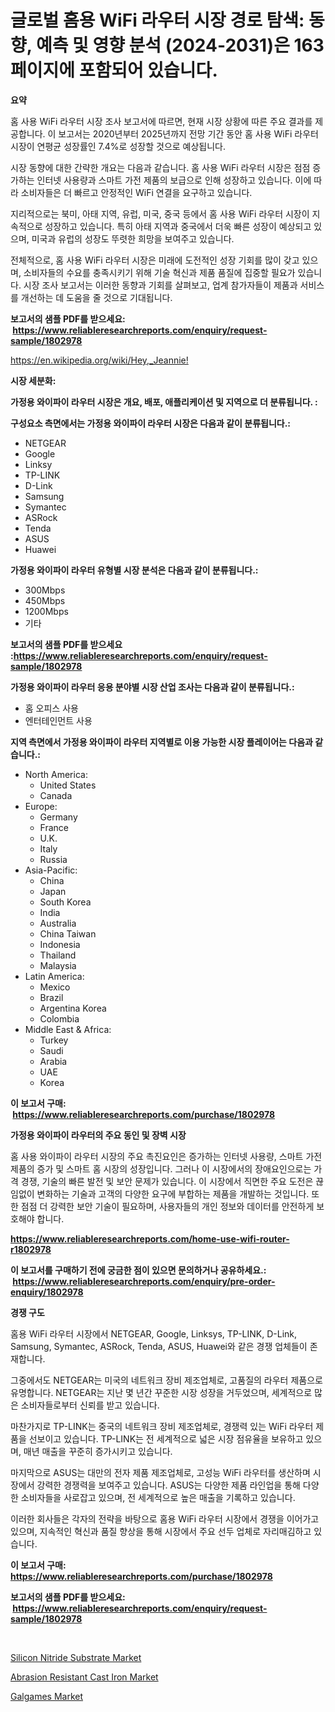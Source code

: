 <p><h1>글로벌 홈용 WiFi 라우터 시장 경로 탐색: 동향, 예측 및 영향 분석 (2024-2031)은 163 페이지에 포함되어 있습니다.</h1></p><p><strong>요약</strong></p>
<p><p>홈 사용 WiFi 라우터 시장 조사 보고서에 따르면, 현재 시장 상황에 따른 주요 결과를 제공합니다. 이 보고서는 2020년부터 2025년까지 전망 기간 동안 홈 사용 WiFi 라우터 시장이 연평균 성장률인 7.4%로 성장할 것으로 예상됩니다.</p><p>시장 동향에 대한 간략한 개요는 다음과 같습니다. 홈 사용 WiFi 라우터 시장은 점점 증가하는 인터넷 사용량과 스마트 가전 제품의 보급으로 인해 성장하고 있습니다. 이에 따라 소비자들은 더 빠르고 안정적인 WiFi 연결을 요구하고 있습니다.</p><p>지리적으로는 북미, 아태 지역, 유럽, 미국, 중국 등에서 홈 사용 WiFi 라우터 시장이 지속적으로 성장하고 있습니다. 특히 아태 지역과 중국에서 더욱 빠른 성장이 예상되고 있으며, 미국과 유럽의 성장도 뚜렷한 희망을 보여주고 있습니다.</p><p>전체적으로, 홈 사용 WiFi 라우터 시장은 미래에 도전적인 성장 기회를 많이 갖고 있으며, 소비자들의 수요를 충족시키기 위해 기술 혁신과 제품 품질에 집중할 필요가 있습니다. 시장 조사 보고서는 이러한 동향과 기회를 살펴보고, 업계 참가자들이 제품과 서비스를 개선하는 데 도움을 줄 것으로 기대됩니다.</p></p>
<p><strong>보고서의 샘플 PDF를 받으세요: &nbsp;<a href="https://www.reliableresearchreports.com/enquiry/request-sample/1802978">https://www.reliableresearchreports.com/enquiry/request-sample/1802978</a></strong></p>
<p><a href="https://en.wikipedia.org/wiki/Hey,_Jeannie!">https://en.wikipedia.org/wiki/Hey,_Jeannie!</a></p>
<p><strong>시장 세분화:</strong></p>
<p><strong> 가정용 와이파이 라우터 시장은 개요, 배포, 애플리케이션 및 지역으로 더 분류됩니다. :</strong></p>
<p><strong>구성요소 측면에서는 가정용 와이파이 라우터 시장은 다음과 같이 분류됩니다.:</strong></p>
<p><ul><li>NETGEAR</li><li>Google</li><li>Linksy</li><li>TP-LINK</li><li>D-Link</li><li>Samsung</li><li>Symantec</li><li>ASRock</li><li>Tenda</li><li>ASUS</li><li>Huawei</li></ul></p>
<p><strong> 가정용 와이파이 라우터 유형별 시장 분석은 다음과 같이 분류됩니다.:</strong></p>
<p><ul><li>300Mbps</li><li>450Mbps</li><li>1200Mbps</li><li>기타</li></ul></p>
<p><strong>보고서의 샘플 PDF를 받으세요 :<a href="https://www.reliableresearchreports.com/enquiry/request-sample/1802978">https://www.reliableresearchreports.com/enquiry/request-sample/1802978</a></strong></p>
<p><strong> 가정용 와이파이 라우터 응용 분야별 시장 산업 조사는 다음과 같이 분류됩니다.:</strong></p>
<p><ul><li>홈 오피스 사용</li><li>엔터테인먼트 사용</li></ul></p>
<p><strong>지역 측면에서 가정용 와이파이 라우터 지역별로 이용 가능한 시장 플레이어는 다음과 같습니다.:</strong></p>
<p><ul>
    <li>
        North America:
        <ul>
            <li>United States</li>
            <li>Canada</li>
        </ul>
    </li>
    <li>
        Europe:
        <ul>
            <li>Germany</li>
            <li>France</li>
            <li>U.K.</li>
            <li>Italy</li>
            <li>Russia</li>
        </ul>
    </li>
    <li>
        Asia-Pacific:
        <ul>
            <li>China</li>
            <li>Japan</li>
            <li>South Korea</li>
            <li>India</li>
            <li>Australia</li>
            <li>China Taiwan</li>
            <li>Indonesia</li>
            <li>Thailand</li>
            <li>Malaysia</li>
        </ul>
    </li>
    <li>
        Latin America:
        <ul>
            <li>Mexico</li>
            <li>Brazil</li>
            <li>Argentina Korea</li>
            <li>Colombia</li>
        </ul>
    </li>
    <li>
        Middle East & Africa:
        <ul>
            <li>Turkey</li>
            <li>Saudi</li>
            <li>Arabia</li>
            <li>UAE</li>
            <li>Korea</li>
        </ul>
    </li>
    </ul></p>
<p><strong>이 보고서 구매: &nbsp;<a href="https://www.reliableresearchreports.com/purchase/1802978">https://www.reliableresearchreports.com/purchase/1802978</a></strong></p>
<p><strong>가정용 와이파이 라우터의 주요 동인 및 장벽 시장</strong></p>
<p><p>홈 사용 와이파이 라우터 시장의 주요 촉진요인은 증가하는 인터넷 사용량, 스마트 가전 제품의 증가 및 스마트 홈 시장의 성장입니다. 그러나 이 시장에서의 장애요인으로는 가격 경쟁, 기술의 빠른 발전 및 보안 문제가 있습니다. 이 시장에서 직면한 주요 도전은 끊임없이 변화하는 기술과 고객의 다양한 요구에 부합하는 제품을 개발하는 것입니다. 또한 점점 더 강력한 보안 기술이 필요하며, 사용자들의 개인 정보와 데이터를 안전하게 보호해야 합니다.</p></p>
<p><strong><a href="https://www.reliableresearchreports.com/home-use-wifi-router-r1802978">https://www.reliableresearchreports.com/home-use-wifi-router-r1802978</a></strong></p>
<p><strong>이 보고서를 구매하기 전에 궁금한 점이 있으면 문의하거나 공유하세요.: &nbsp;<a href="https://www.reliableresearchreports.com/enquiry/pre-order-enquiry/1802978">https://www.reliableresearchreports.com/enquiry/pre-order-enquiry/1802978</a></strong></p>
<p><strong>경쟁 구도</strong></p>
<p><p>홈용 WiFi 라우터 시장에서 NETGEAR, Google, Linksys, TP-LINK, D-Link, Samsung, Symantec, ASRock, Tenda, ASUS, Huawei와 같은 경쟁 업체들이 존재합니다. </p><p>그중에서도 NETGEAR는 미국의 네트워크 장비 제조업체로, 고품질의 라우터 제품으로 유명합니다. NETGEAR는 지난 몇 년간 꾸준한 시장 성장을 거두었으며, 세계적으로 많은 소비자들로부터 신뢰를 받고 있습니다. </p><p>마찬가지로 TP-LINK는 중국의 네트워크 장비 제조업체로, 경쟁력 있는 WiFi 라우터 제품을 선보이고 있습니다. TP-LINK는 전 세계적으로 넓은 시장 점유율을 보유하고 있으며, 매년 매출을 꾸준히 증가시키고 있습니다. </p><p>마지막으로 ASUS는 대만의 전자 제품 제조업체로, 고성능 WiFi 라우터를 생산하며 시장에서 강력한 경쟁력을 보여주고 있습니다. ASUS는 다양한 제품 라인업을 통해 다양한 소비자들을 사로잡고 있으며, 전 세계적으로 높은 매출을 기록하고 있습니다.</p><p>이러한 회사들은 각자의 전략을 바탕으로 홈용 WiFi 라우터 시장에서 경쟁을 이어가고 있으며, 지속적인 혁신과 품질 향상을 통해 시장에서 주요 선두 업체로 자리매김하고 있습니다.</p></p>
<p><strong>이 보고서 구매: &nbsp; <a href="https://www.reliableresearchreports.com/purchase/1802978">https://www.reliableresearchreports.com/purchase/1802978</a></strong></p>
<p><strong>보고서의 샘플 PDF를 받으세요: &nbsp;<a href="https://www.reliableresearchreports.com/enquiry/request-sample/1802978">https://www.reliableresearchreports.com/enquiry/request-sample/1802978</a></strong><strong></strong></p>
<p>&nbsp;</p>
<p><p><a href="https://github.com/dancokkoe288/Market-Research-Report-List-1/blob/main/silicon-nitride-substrate-market.md">Silicon Nitride Substrate Market</a></p><p><a href="https://github.com/mdkiwi4kiwi/Market-Research-Report-List-1/blob/main/abrasion-resistant-cast-iron-market.md">Abrasion Resistant Cast Iron Market</a></p><p><a href="https://issuu.com/reportprime-2/docs/galgames-market-size-2030.pptx">Galgames Market</a></p></p>